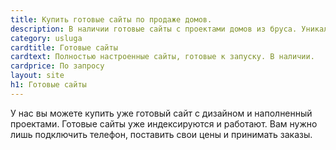 ```yaml
---
title: Купить готовые сайты по продаже домов.
description: В наличии готовые сайты с проектами домов из бруса. Уникальный дизайн. Строительные сайты деревянного домостроения. Готовый бизнес на продажу.
category: usluga
cardtitle: Готовые сайты
cardtext: Полностью настроенные сайты, готовые к запуску. В наличии.
cardprice: По запросу
layout: site
h1: Готовые сайты
---
```




У нас вы можете купить уже готовый сайт с дизайном и наполненный проектами. Готовые сайты уже индексируются и работают. Вам нужно лишь подключить телефон, поставить свои цены и принимать заказы.


